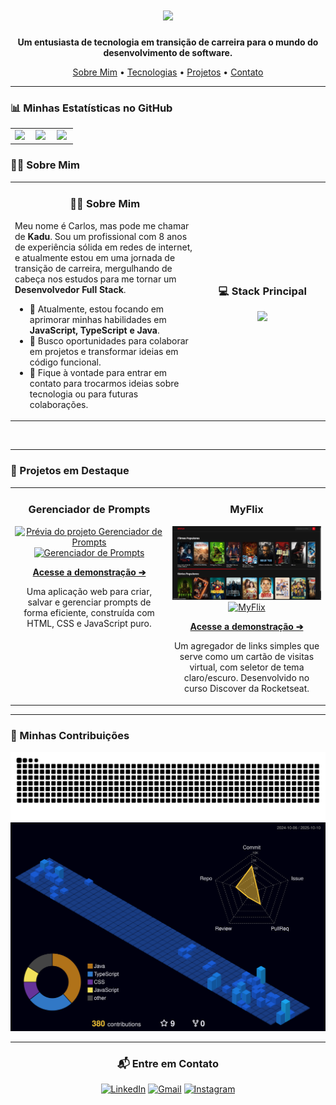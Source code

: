 <h1 align="center">
  <img src="https://readme-typing-svg.herokuapp.com/?font=Righteous&size=35&center=true&vCenter=true&width=500&height=70&duration=4000&lines=Olá,+seja+bem-vindo(a)!;Me+chamo+Carlos+Eduardo." />
</h1>

<p align="center">
  <strong>Um entusiasta de tecnologia em transição de carreira para o mundo do desenvolvimento de software.</strong>
</p>

<div align="center">
  <a href="#-sobre-mim">Sobre Mim</a> •
  <a href="#-stack-de-tecnologias">Tecnologias</a> •
  <a href="#-projetos-recentes">Projetos</a> •
  <a href="#-conecte-se-comigo">Contato</a>
</div>

---

### 📊 Minhas Estatísticas no GitHub

<table width=100%>
<tr>

   <td width=30% valign=center>
   <a href="https://github.com/KaduSR">
       <img height="180em" src="https://github-readme-stats.vercel.app/api/top-langs/?username=KaduSR&layout=compact&langs_count=7&theme=dracula"/>
       </a>
   </td>
   <td width=30% valign=center>
<a href="https://github.com/KaduSR">
    <img height="180em" src="https://github-readme-stats.vercel.app/api?username=KaduSR&show_icons=true&theme=dracula&include_all_commits=true&count_private=true"/>
   </a>
   </td>
   <td width=30% valign=center>
   <a href="https://git.io/streak-stats">
    <img src="https://github-readme-streak-stats.herokuapp.com?user=KaduSR&theme=dracula&hide_border=true" />
  </a>
   </td>
</tr>

</table>

### 👨‍💻 Sobre Mim

<div align="center">
<table width="95%">
  <tr>
    <td width="60%" valign="middle">
      <h3 align="center">👨‍💻 Sobre Mim</h3>
      <p>Meu nome é Carlos, mas pode me chamar de <strong>Kadu</strong>. Sou um profissional com 8 anos de experiência sólida em redes de internet, e atualmente estou em uma jornada de transição de carreira, mergulhando de cabeça nos estudos para me tornar um <strong>Desenvolvedor Full Stack</strong>.</p>
      <ul>
          <li>🌱 Atualmente, estou focando em aprimorar minhas habilidades em <strong>JavaScript, TypeScript e Java</strong>.</li>
          <li>🚀 Busco oportunidades para colaborar em projetos e transformar ideias em código funcional.</li>
          <li>💬 Fique à vontade para entrar em contato para trocarmos ideias sobre tecnologia ou para futuras colaborações.</li>
      </ul>
    </td>
    <td width="40%" valign="middle">
      <h3 align="center">💻 Stack Principal</h3>
      <p align="center">
        <a href="https://skillicons.dev">
          <img src="https://skillicons.dev/icons?i=git,vscode,html,css,javascript,typescript,angular,java,nextjs&perline=4" />
        </a>
      </p>
    </td>
  </tr>
</table>
</div>
<br/>


---

### 🚀 Projetos em Destaque

<table align="center">
  <tr align="center" valign="top">
    <td width="50%">
      <h3 align="center">Gerenciador de Prompts</h3>
      <a href="https://github.com/KaduSR/Gerenciador-de-Prompts">
        <img src="https://raw.githubusercontent.com/KaduSR/Gerenciador-de-Prompts/main/assets/print.png" alt="Prévia do projeto Gerenciador de Prompts" style="width:100%;">
        <img src="https://github-readme-stats.vercel.app/api/pin/?username=KaduSR&repo=Gerenciador-de-Prompts&theme=dracula&show_owner=true" alt="Gerenciador de Prompts">
      </a>
      <p align="center">
        <a href="https://prompts.kadudev.com/">
          <strong>Acesse a demonstração ➔</strong>
        </a>
      </p>
      <p>Uma aplicação web para criar, salvar e gerenciar prompts de forma eficiente, construída com HTML, CSS e JavaScript puro.</p>
    </td>
    <td width="50%">
      <h3 align="center">MyFlix</h3>
      <a href="https://github.com/KaduSR/MyFlix">
        <img src="https://raw.githubusercontent.com/KaduSR/MyFlix/main/docs/print.png" alt="Prévia do projeto Agregador de Links" style="width:100%;">
        <img src="https://github-readme-stats.vercel.app/api/pin/?username=KaduSR&repo=MyFlix&theme=dracula&show_owner=true" alt="MyFlix">
      </a>
      <p align="center">
        <a href="https://myflix.kadudev.com/">
          <strong>Acesse a demonstração ➔</strong>
        </a>
      </p>
      <p>Um agregador de links simples que serve como um cartão de visitas virtual, com seletor de tema claro/escuro. Desenvolvido no curso Discover da Rocketseat.</p>
    </td>
  </tr>
</table>

---

### 🎨 Minhas Contribuições

<div align="center">
  <img src="https://github.com/KaduSR/KaduSR/blob/output/snake.svg" alt="Snake animation" />
</div>
<div align="center">
  <img src="./profile-3d-contrib/profile-night-view.svg" alt="Gráfico de Contribuições 3D" />
</div>

---

<h3 align="center">📬 Entre em Contato</h3>

<p align="center">
  <a href="https://www.linkedin.com/in/kaduesr" target="_blank"><img src="https://img.shields.io/badge/LinkedIn-0077B5?style=for-the-badge&logo=linkedin&logoColor=white" alt="LinkedIn"></a>
  <a href="mailto:kaduesr@gmail.com" target="_blank"><img src="https://img.shields.io/badge/Gmail-D14836?style=for-the-badge&logo=gmail&logoColor=white" alt="Gmail"></a>
  <a href="https://www.instagram.com/kaduesr" target="_blank"><img src="https://img.shields.io/badge/Instagram-E4405F?style=for-the-badge&logo=instagram&logoColor=white" alt="Instagram"></a>

</p>
